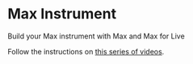 # Max Instrument
 Build your Max instrument with Max and Max for Live

 Follow the instructions on [this series of videos](https://youtube.com/playlist?list=PLTiUjVsC8s4pcWufCqI_DlozbtIYh2HUl&si=F1uKlJsVFJvAcdIe).

